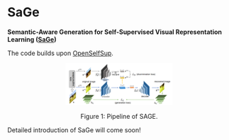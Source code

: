 # SaGe
**Semantic-Aware Generation for Self-Supervised Visual Representation Learning ([SaGe](https://arxiv.org/pdf/2111.13163.pdf))**

The code builds upon [OpenSelfSup](https://github.com/open-mmlab/OpenSelfSup).

<p align="center">
  <img src="img/pipeline.png" alt="DA2S" width="48%">
</p>
<p align="center">
Figure 1: Pipeline of SAGE.
</p>


Detailed introduction of SaGe will come soon!

